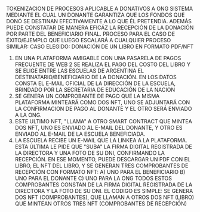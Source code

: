 TOKENIZACION DE PROCESOS APLICABLE A DONATIVOS A ONG
SISTEMA MEDIANTE EL CUAL UN DONANTE GARANTIZA QUE LOS FONDOS QUE DONÓ SE DESTINAN EFECTIVAMENTE A LO QUE ÉL PRETENDIA.
ADEMÁS PUEDE CONSTATAR DE MANERA EFICÁZ LA RECEPCIÓN DE LA DONACIÓN POR PARTE DEL BENEFICIARIO FINAL.
PROCESO PARA EL CASO DE ÉXITO/EJEMPLO QUE LUEGO ESCALARÁ A CUALQUIER PROCESO SIMILAR:
CASO ELEGIDO: DONACIÓN DE UN LIBRO EN FORMATO PDF/NFT
1. EN UNA PLATAFORMA AMIGABLE CON UNA PASARELA DE PAGOS FRECUENTE DE WEB 2 SE REALIZA EL PAGO DEL COSTO DEL LIBRO Y SE ELIGE ENTRE LAS ESCUELAS DE ARGENTINA
   EL DESTINATARIO/BENEFICIARIO DE LA DONACIÓN. EN LOS DATOS CONSTA EL E-MAIL OFICIAL DE LA DIRECCIÓN DE LA ESCUELA, BRINDADO POR LA SECRETARIA DE EDUCACIÓN DE LA NACION
2. SE GENERA UN COMPROBANTE DE PAGO QUE LA MISMA PLATAFORMA MINTEARÁ COMO DOS NFT, UNO SE ADJUNTARÁ CON LA CONFIRMACION DE PAGO AL DONANTE Y EL OTRO SERÁ ENVIADO A LA ONG.
3. ESTE ULTIMO NFT, "LLAMA" A OTRO SMART CONTRACT QUE MINTEA DOS NFT, UNO ES ENVIADO AL E-MAIL DEL DONANTE, Y OTRO ES ENVIADO AL E-MAIL DE LA ESCUELA BENEFICIADA.
4. LA ESCUELA RECIBE UN E-MAIL QUE LA LINKEA A LA PLATAFORMA. ESTA ÚLTIMA LE PIDE QUE "SUBA" LA FIRMA DIGITAL REGISTRADA DE LA DIRECTORA Y UNA FOTO DE SU DNI, CONFIRMANDO
LA RECEPCIÓN. EN ESE MOMENTO, PUEDE DESCARGAR UN PDF CON EL LIBRO, EL NFT DEL LIBRO, Y SE GENERAN TRES COMPROBANTES DE RECEPCIÓN CON FORMATO NFT:
A) UNO PARA EL BENEFICIARIO
B) UNO PARA EL DONANTE
C) UNO PARA LA ONG
TODOS ESTOS COMPROBANTES CONSTAN DE LA FIRMA DIGITAL REGISTRADA DE LA DIRECTORA Y LA FOTO DE SU DNI.
EL CODIGO ES SIMPLE: SE GENERA DOS NFT (COMPROBANTES), QUE LLAMAN A OTROS DOS NFT (LIBRO) QUE MINTEAN OTROS TRES NFT (COMPROBANTES DE RECEPCIÓN)


